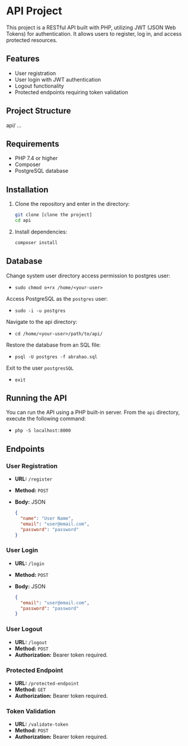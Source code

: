 # API Project

This project is a RESTful API built with PHP, utilizing JWT (JSON Web Tokens) for authentication. It allows users to register, log in, and access protected resources.

## Features

- User registration
- User login with JWT authentication
- Logout functionality
- Protected endpoints requiring token validation

## Project Structure

api/
...

## Requirements

- PHP 7.4 or higher
- Composer
- PostgreSQL database
  
## Installation
1. Clone the repository and enter in the directory:

   ```bash
   git clone [clone the project]
   cd api

2. Install dependencies:

   ```bash
   composer install

## Database

Change system user directory access permission to postgres user:

* `sudo chmod o+rx /home/<your-user>`

Access PostgreSQL as the `postgres` user:

* `sudo -i -u postgres`

Navigate to the api directory:
* `cd /home/<your-user>/path/to/api/`

Restore the database from an SQL file:

* `psql -U postgres -f abrahao.sql`

Exit to the user `postgresSQL`
  * `exit`

## Running the API
You can run the API using a PHP built-in server. From the `api` directory, execute the following command:

* `php -S localhost:8000`

## Endpoints 
### User Registration
- **URL:** `/register`
- **Method:** `POST`
- **Body:** JSON

  ```json
  {
    "name": "User Name",
    "email": "user@email.com",
    "password": "password"
  }

### User Login

- **URL:** `/login`
- **Method:** `POST`
- **Body:** JSON

  ```json
  {
    "email": "user@email.com",
    "password": "password"
  }

### User Logout

- **URL:** `/logout`
- **Method:** `POST`
- **Authorization:** Bearer token required.

### Protected Endpoint

- **URL:** `/protected-endpoint`
- **Method:** `GET`
- **Authorization:** Bearer token required.
  
### Token Validation

- **URL:** `/validate-token`
- **Method:** `POST`
- **Authorization:** Bearer token required.
